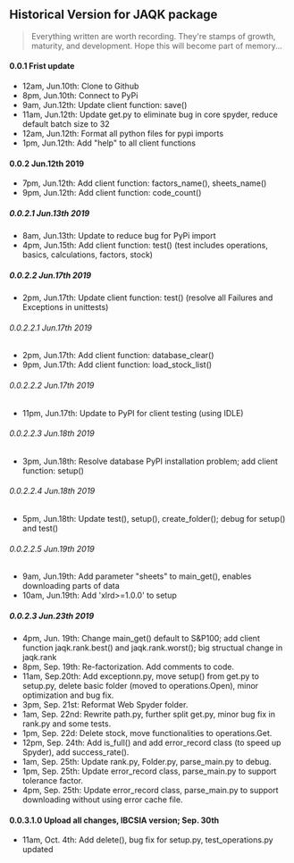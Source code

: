 ## Historical Version for JAQK package

> Everything written are worth recording. They're stamps of growth, maturity, and development. Hope this will become part of memory...

#### 0.0.1 Frist update
- 12am, Jun.10th: Clone to Github
- 8pm, Jun.10th: Connect to PyPi
- 9am, Jun.12th: Update client function: save()
- 11am, Jun.12th: Update get.py to eliminate bug in core spyder, reduce default batch size to 32
- 12am, Jun.12th: Format all python files for pypi imports
- 1pm, Jun.12th: Add "help" to all client functions
#### 0.0.2 Jun.12th 2019
- 7pm, Jun.12th: Add client function: factors_name(), sheets_name()
- 9pm, Jun.12th: Add client function: code_count()
##### 0.0.2.1 Jun.13th 2019
- 8am, Jun.13th: Update to reduce bug for PyPi import
- 4pm, Jun.15th: Add client function: test() (test includes operations, basics, calculations, factors, stock)
##### 0.0.2.2 Jun.17th 2019
- 2pm, Jun.17th: Update client function: test() (resolve all Failures and Exceptions in unittests)
###### 0.0.2.2.1 Jun.17th 2019
- 2pm, Jun.17th: Add client function: database_clear()
- 9pm, Jun.17th: Add client function: load_stock_list()
###### 0.0.2.2.2 Jun.17th 2019
- 11pm, Jun.17th: Update to PyPI for client testing (using IDLE)
###### 0.0.2.2.3 Jun.18th 2019
- 3pm, Jun.18th: Resolve database PyPI installation problem; add client function: setup()
###### 0.0.2.2.4 Jun.18th 2019
- 5pm, Jun.18th: Update test(), setup(), create_folder(); debug for setup() and test()
###### 0.0.2.2.5 Jun.19th 2019
- 9am, Jun.19th: Add parameter "sheets" to main_get(), enables downloading parts of data
- 10am, Jun.19th: Add 'xlrd>=1.0.0' to setup
##### 0.0.2.3 Jun.23th 2019
- 4pm, Jun. 19th: Change main_get() default to S&P100; add client function jaqk.rank.best() and jaqk.rank.worst(); big structual change in jaqk.rank
- 8pm, Sep. 19th: Re-factorization. Add comments to code. 
- 11am, Sep.20th: Add exceptionn.py, move setup() from get.py to setup.py, delete basic folder (moved to operations.Open), minor optimization and bug fix.
- 3pm, Sep. 21st: Reformat Web Spyder folder.
- 1am, Sep. 22nd: Rewrite path.py, further split get.py, minor bug fix in rank.py and some tests.
- 1pm, Sep. 22d: Delete stock, move functionalities to operations.Get.
- 12pm, Sep. 24th: Add is_full() and add error_record class (to speed up Spyder), add success_rate().
- 1am, Sep. 25th: Update rank.py, Folder.py, parse_main.py to debug.
- 1pm, Sep. 25th: Update error_record class, parse_main.py to support tolerance factor.
- 4pm, Sep. 25th: Update error_record class, parse_main.py to support downloading without using error cache file.
#### 0.0.3.1.0 Upload all changes, IBCSIA version; Sep. 30th
- 11am, Oct. 4th: Add delete(), bug fix for setup.py, test_operations.py updated